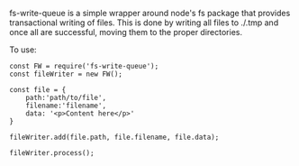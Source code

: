 fs-write-queue is a simple wrapper around node's fs package that provides transactional writing of files.
This is done by writing all files to ./.tmp and once all are successful, moving them to the proper directories.

To use:

```
const FW = require('fs-write-queue');
const fileWriter = new FW();

const file = {
    path:'path/to/file',
    filename:'filename',
    data: '<p>Content here</p>'
}

fileWriter.add(file.path, file.filename, file.data);

fileWriter.process();
```